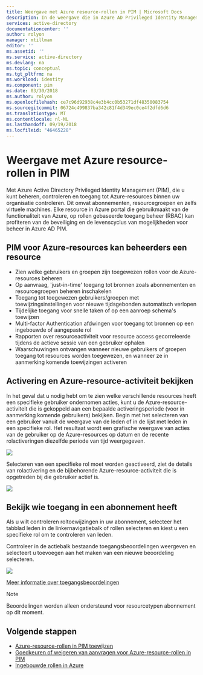 ```yaml
---
title: Weergave met Azure resource-rollen in PIM | Microsoft Docs
description: In de weergave die in Azure AD Privileged Identity Management (PIM) voor Azure-resourcerollen heeft.
services: active-directory
documentationcenter: ''
author: rolyon
manager: mtillman
editor: ''
ms.assetid: ''
ms.service: active-directory
ms.devlang: na
ms.topic: conceptual
ms.tgt_pltfrm: na
ms.workload: identity
ms.component: pim
ms.date: 03/30/2018
ms.author: rolyon
ms.openlocfilehash: ce7c96d92938c4e3b4cc0b53271df48350083754
ms.sourcegitcommit: 06724c499837ba342c81f4d349ec0ce4f2dfd6d6
ms.translationtype: MT
ms.contentlocale: nl-NL
ms.lasthandoff: 09/19/2018
ms.locfileid: "46465228"
---
```

# <a name="view-who-has-azure-resource-roles-in-pim"></a>Weergave met Azure resource-rollen in PIM

Met Azure Active Directory Privileged Identity Management (PIM), die u kunt beheren, controleren en toegang tot Azure-resources binnen uw organisatie controleren. Dit omvat abonnementen, resourcegroepen en zelfs virtuele machines. Elke resource in Azure portal die gebruikmaakt van de functionaliteit van Azure, op rollen gebaseerde toegang beheer (RBAC) kan profiteren van de beveiliging en de levenscyclus van mogelijkheden voor beheer in Azure AD PIM. 

## <a name="pim-for-azure-resources-helps-resource-administrators"></a>PIM voor Azure-resources kan beheerders een resource

- Zien welke gebruikers en groepen zijn toegewezen rollen voor de Azure-resources beheren
- Op aanvraag, 'just-in-time' toegang tot bronnen zoals abonnementen en resourcegroepen beheren inschakelen
- Toegang tot toegewezen gebruikers/groepen met toewijzingsinstellingen voor nieuwe tijdsgebonden automatisch verlopen
- Tijdelijke toegang voor snelle taken of op een aanroep schema's toewijzen
- Multi-factor Authentication afdwingen voor toegang tot bronnen op een ingebouwde of aangepaste rol 
- Rapporten over resourceactiviteit voor resource access gecorreleerde tijdens de actieve sessie van een gebruiker ophalen
- Waarschuwingen ontvangen wanneer nieuwe gebruikers of groepen toegang tot resources worden toegewezen, en wanneer ze in aanmerking komende toewijzingen activeren

## <a name="view-activation-and-azure-resource-activity"></a>Activering en Azure-resource-activiteit bekijken

In het geval dat u nodig hebt om te zien welke verschillende resources heeft een specifieke gebruiker ondernomen acties, kunt u de Azure-resource-activiteit die is gekoppeld aan een bepaalde activeringsperiode (voor in aanmerking komende gebruikers) bekijken. Begin met het selecteren van een gebruiker vanuit de weergave van de leden of in de lijst met leden in een specifieke rol. Het resultaat wordt een grafische weergave van acties van de gebruiker op de Azure-resources op datum en de recente rolactiveringen diezelfde periode van tijd weergegeven.

![](media/azure-pim-resource-rbac/user-details.png)

Selecteren van een specifieke rol moet worden geactiveerd, ziet de details van rolactivering en de bijbehorende Azure-resource-activiteit die is opgetreden bij die gebruiker actief is.

![](media/azure-pim-resource-rbac/audits.png)

## <a name="review-who-has-access-in-a-subscription"></a>Bekijk wie toegang in een abonnement heeft

Als u wilt controleren roltoewijzingen in uw abonnement, selecteer het tabblad leden in de linkernavigatiebalk of rollen selecteren en kiest u een specifieke rol om te controleren van leden. 

Controleer in de actiebalk bestaande toegangsbeoordelingen weergeven en selecteert u toevoegen aan het maken van een nieuwe beoordeling selecteren.

![](media/azure-pim-resource-rbac/owner.png)

[Meer informatie over toegangsbeoordelingen](pim-how-to-perform-security-review.md)

>[!NOTE]
Beoordelingen worden alleen ondersteund voor resourcetypen abonnement op dit moment.

## <a name="next-steps"></a>Volgende stappen

- [Azure-resource-rollen in PIM toewijzen](pim-resource-roles-assign-roles.md)
- [Goedkeuren of weigeren van aanvragen voor Azure-resource-rollen in PIM](pim-resource-roles-approval-workflow.md)
- [Ingebouwde rollen in Azure](../../role-based-access-control/built-in-roles.md)
